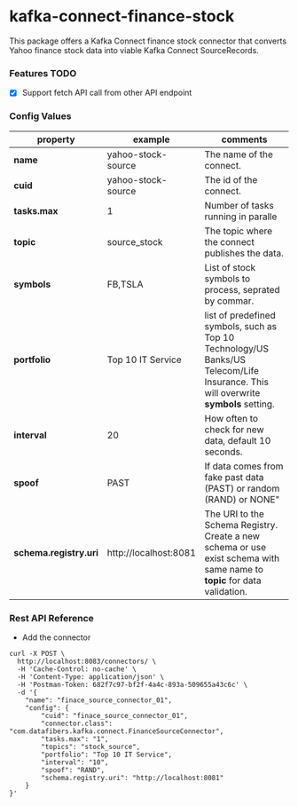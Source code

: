 # kafka-connect-finance-stock
This package offers a Kafka Connect finance stock connector that converts Yahoo finance stock data into viable Kafka Connect
SourceRecords.

### Features TODO
- [x] Support fetch API call from other API endpoint

### Config Values ###
| property       | example      | comments                                            |
|----------------|--------------|-----------------------------------------------------|
| __name__   |yahoo-stock-source            |The name of the connect. |
| __cuid__   |yahoo-stock-source            |The id of the connect. |
| __tasks.max__|1|Number of tasks running in paralle|
| __topic__      |source_stock  |The topic where the connect publishes the data.                         |
| __symbols__    |FB,TSLA       |List of stock symbols to process, seprated by commar.|
| __portfolio__  |Top 10 IT Service|list of predefined symbols, such as Top 10 Technology/US Banks/US Telecom/Life Insurance. This will overwrite __symbols__ setting.|
| __interval__   |20            |How often to check for new data, default 10 seconds. |
| __spoof__      |PAST          |If data comes from fake past data (PAST) or random (RAND) or NONE"|
| __schema.registry.uri__   |http://localhost:8081            |The URI to the Schema Registry. Create a new schema or use exist schema with same name to __topic__ for data validation.|


### Rest API Reference
* Add the connector
```
curl -X POST \
  http://localhost:8083/connectors/ \
  -H 'Cache-Control: no-cache' \
  -H 'Content-Type: application/json' \
  -H 'Postman-Token: 682f7c97-bf2f-4a4c-893a-509655a43c6c' \
  -d '{
    "name": "finace_source_connector_01",
    "config": {
    	"cuid": "finace_source_connector_01",
        "connector.class": "com.datafibers.kafka.connect.FinanceSourceConnector",
        "tasks.max": "1",
        "topics": "stock_source",
        "portfolio": "Top 10 IT Service",
        "interval": "10",
        "spoof": "RAND",
        "schema.registry.uri": "http://localhost:8081"
    }
}'
```
